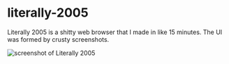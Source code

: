 # literally-2005
Literally 2005 is a shitty web browser that I made in like 15 minutes. The UI was formed by crusty screenshots.

![screenshot of Literally 2005](https://holynetworkadapter.github.io/2005/2005.PNG "Literally 2005")
